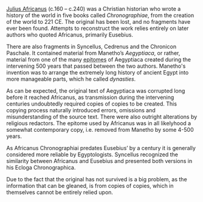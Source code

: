 <p>
	<a href="https://en.wikipedia.org/wiki/Julius_Africanus" target="_blank">Julius Africanus</a> (c.160 – c.240) was a Christian historian who wrote
	a history of the world in five books called <i>Chronographiae</i>, from the creation of the world to 221 CE. The original has been lost, and no fragments have ever been found. Attempts to reconstruct the work relies entirely on later authors who quoted Africanus, primarily Eusebius.
</p>
<p>
	There are also fragments in Syncellus, Cedrenus and the Chronicon Paschale. It contained material from Manetho’s
	<i>Aegyptiaca</i>, or rather, material from one of the many <abbr title="a summary of a written work, i.e. a copy of a manuscript"
		>epitomes</abbr
	> of Aegyptiaca created during the intervening 500 years that passed between the two authors. Manetho's invention was to arrange the extremely long history of ancient Egypt into more manageable parts, which he called <em>dynasties</em>.
</p>
<p>
	As can be expected, the original text of Aegyptiaca was corrupted long before it reached Africanus, as transmission during the intervening
	centuries undoubtedly required copies of copies to be created. This copying process naturally introduced errors, omissions and
	misunderstanding of the source text. There were also outright alterations by religious redactors. The epitome used by Africanus was in all
	likelyhood a somewhat contemporary copy, i.e. removed from Manetho by some 4-500 years.
</p>
<p>
	As Africanus Chronographiai predates Eusebius’ by a century it is generally considered more reliable by Egyptologists. Syncellus recognized
	the similarity between Africanus and Eusebius and presented both versions in his Ecloga Chronographica.
</p>
<p>
	Due to the fact that the original has not survived is a big problem, as the information that can be gleaned, is from copies of copies, which
	in themselves cannot be entirely relied upon.
</p>
